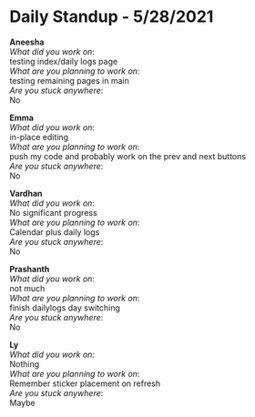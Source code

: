# Daily Standup - 5/28/2021

**Aneesha**  
*What did you work on*:  
testing index/daily logs page   
*What are you planning to work on*:  
testing remaining pages in main  
*Are you stuck anywhere*:  
No

**Emma**  
*What did you work on*:  
in-place editing   
*What are you planning to work on*:  
push my code and probably work on the prev and next buttons  
*Are you stuck anywhere*:  
No

**Vardhan**  
*What did you work on*:  
No significant progress   
*What are you planning to work on*:  
Calendar plus daily logs  
*Are you stuck anywhere*:  
No

**Prashanth**  
*What did you work on*:  
not much   
*What are you planning to work on*:  
finish dailylogs day switching  
*Are you stuck anywhere*:  
No

**Ly**  
*What did you work on*:  
Nothing   
*What are you planning to work on*:  
Remember sticker placement on refresh  
*Are you stuck anywhere*:  
Maybe
